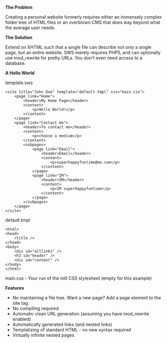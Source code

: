 **The Problem**

Creating a personal website formerly requires either an immensely complex folder tree of HTML files or an overblown CMS that does way beyond what the average user needs.

**The Solution**

Extend on XHTML such that a single file can describe not only a single page, but an entire website. SWS merely requires PHP5, and can optionally use mod_rewrite for pretty URLs. You don't even need access to a database.

**A Hello World**

template.sws

    <site title="John Doe" template="default.tmpl" css="main.css">
        <page link="Home">
            <header>My Home Page</header>
            <content>
                <p>Hello World!</p>
            </content>
        </page>
        <page link="Contact me">
            <header>To contact me</header>
            <content>
                <p>choose a medium</p>
            </content>
            <subpages>
                <page link="Email">
                    <header>Email</header>
                    <content>
                        <p>superhappyfuntime@me.com</p>
                    </content>
                </page>
                <page link="IM">
                    <header>IM</header>
                    <content>
                        <p>IM superhappyfuntime</p>
                    </content>
                </page>
            </subpages>
        </page>
    </site>

default.tmpl

    <html>
    <head>
        <title />
    </head>
    <body>
        <div id="alllinks" />
        <h3 id="header" />
        <div id="content" />
    </body>
    </html>

main.css - Your run of the mill CSS stylesheet (empty for this example)

**Features**

- No maintaining a file tree. Want a new page? Add a page element to the site tag.
- No compiling required
- Automatic clean URL generation (assuming you have mod_rewrite enabled)
- Automatically generated links (and nested links)
- Templatizing of standard HTML - no new syntax required
- Virtually infinite nested pages
